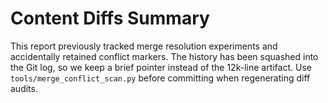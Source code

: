 # Content Diffs Summary

This report previously tracked merge resolution experiments and accidentally
retained conflict markers.  The history has been squashed into the Git log, so
we keep a brief pointer instead of the 12k-line artifact.  Use `tools/merge_conflict_scan.py`
before committing when regenerating diff audits.
